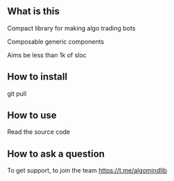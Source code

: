 ## What is this

Compact library for making algo trading bots

Composable generic components

Aims be less than 1k of sloc


## How to install

git pull


## How to use

Read the source code


## How to ask a question

To get support, to join the team
https://t.me/algomindlib
